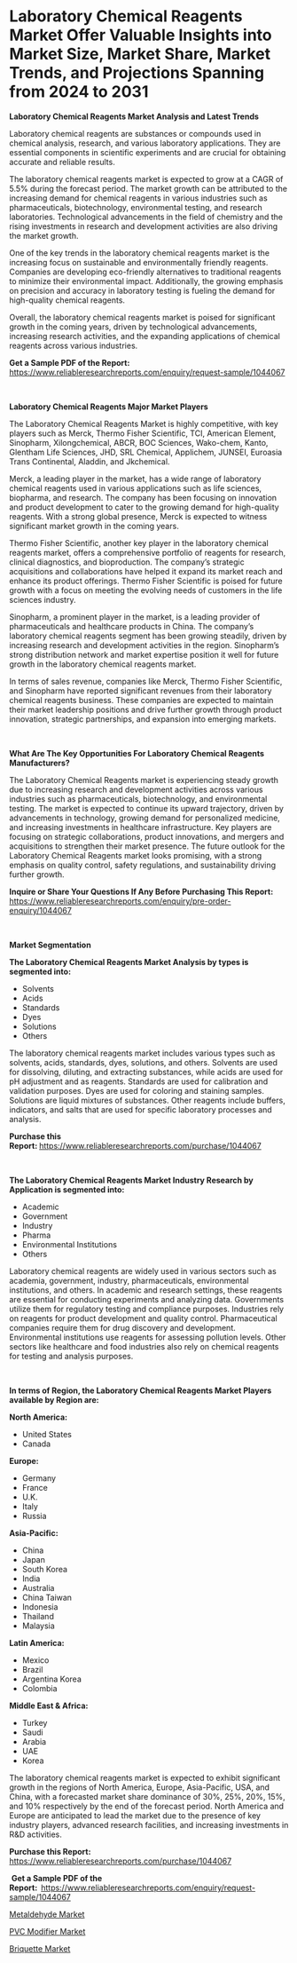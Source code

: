 <p><h1>Laboratory Chemical Reagents Market Offer Valuable Insights into Market Size, Market Share, Market Trends, and Projections Spanning from 2024 to 2031</h1></p><p><strong>Laboratory Chemical Reagents Market Analysis and Latest Trends</strong></p>
<p><p>Laboratory chemical reagents are substances or compounds used in chemical analysis, research, and various laboratory applications. They are essential components in scientific experiments and are crucial for obtaining accurate and reliable results.</p><p>The laboratory chemical reagents market is expected to grow at a CAGR of 5.5% during the forecast period. The market growth can be attributed to the increasing demand for chemical reagents in various industries such as pharmaceuticals, biotechnology, environmental testing, and research laboratories. Technological advancements in the field of chemistry and the rising investments in research and development activities are also driving the market growth.</p><p>One of the key trends in the laboratory chemical reagents market is the increasing focus on sustainable and environmentally friendly reagents. Companies are developing eco-friendly alternatives to traditional reagents to minimize their environmental impact. Additionally, the growing emphasis on precision and accuracy in laboratory testing is fueling the demand for high-quality chemical reagents.</p><p>Overall, the laboratory chemical reagents market is poised for significant growth in the coming years, driven by technological advancements, increasing research activities, and the expanding applications of chemical reagents across various industries.</p></p>
<p><strong>Get a Sample PDF of the Report:&nbsp;</strong> <a href="https://www.reliableresearchreports.com/enquiry/request-sample/1044067">https://www.reliableresearchreports.com/enquiry/request-sample/1044067</a></p>
<p>&nbsp;</p>
<p><strong>Laboratory Chemical Reagents Major Market Players</strong></p>
<p><p>The Laboratory Chemical Reagents Market is highly competitive, with key players such as Merck, Thermo Fisher Scientific, TCI, American Element, Sinopharm, Xilongchemical, ABCR, BOC Sciences, Wako-chem, Kanto, Glentham Life Sciences, JHD, SRL Chemical, Applichem, JUNSEI, Euroasia Trans Continental, Aladdin, and Jkchemical.</p><p>Merck, a leading player in the market, has a wide range of laboratory chemical reagents used in various applications such as life sciences, biopharma, and research. The company has been focusing on innovation and product development to cater to the growing demand for high-quality reagents. With a strong global presence, Merck is expected to witness significant market growth in the coming years.</p><p>Thermo Fisher Scientific, another key player in the laboratory chemical reagents market, offers a comprehensive portfolio of reagents for research, clinical diagnostics, and bioproduction. The company’s strategic acquisitions and collaborations have helped it expand its market reach and enhance its product offerings. Thermo Fisher Scientific is poised for future growth with a focus on meeting the evolving needs of customers in the life sciences industry.</p><p>Sinopharm, a prominent player in the market, is a leading provider of pharmaceuticals and healthcare products in China. The company’s laboratory chemical reagents segment has been growing steadily, driven by increasing research and development activities in the region. Sinopharm’s strong distribution network and market expertise position it well for future growth in the laboratory chemical reagents market.</p><p>In terms of sales revenue, companies like Merck, Thermo Fisher Scientific, and Sinopharm have reported significant revenues from their laboratory chemical reagents business. These companies are expected to maintain their market leadership positions and drive further growth through product innovation, strategic partnerships, and expansion into emerging markets.</p></p>
<p>&nbsp;</p>
<p><strong>What Are The Key Opportunities For Laboratory Chemical Reagents Manufacturers?</strong></p>
<p><p>The Laboratory Chemical Reagents market is experiencing steady growth due to increasing research and development activities across various industries such as pharmaceuticals, biotechnology, and environmental testing. The market is expected to continue its upward trajectory, driven by advancements in technology, growing demand for personalized medicine, and increasing investments in healthcare infrastructure. Key players are focusing on strategic collaborations, product innovations, and mergers and acquisitions to strengthen their market presence. The future outlook for the Laboratory Chemical Reagents market looks promising, with a strong emphasis on quality control, safety regulations, and sustainability driving further growth.</p></p>
<p><strong>Inquire or Share Your Questions If Any Before Purchasing This Report:</strong> <a href="https://www.reliableresearchreports.com/enquiry/pre-order-enquiry/1044067">https://www.reliableresearchreports.com/enquiry/pre-order-enquiry/1044067</a></p>
<p>&nbsp;</p>
<p><strong>Market Segmentation</strong></p>
<p><strong>The Laboratory Chemical Reagents Market Analysis by types is segmented into:</strong></p>
<p><ul><li>Solvents</li><li>Acids</li><li>Standards</li><li>Dyes</li><li>Solutions</li><li>Others</li></ul></p>
<p><p>The laboratory chemical reagents market includes various types such as solvents, acids, standards, dyes, solutions, and others. Solvents are used for dissolving, diluting, and extracting substances, while acids are used for pH adjustment and as reagents. Standards are used for calibration and validation purposes. Dyes are used for coloring and staining samples. Solutions are liquid mixtures of substances. Other reagents include buffers, indicators, and salts that are used for specific laboratory processes and analysis.</p></p>
<p><strong>Purchase this Report:&nbsp;</strong><a href="https://www.reliableresearchreports.com/purchase/1044067">https://www.reliableresearchreports.com/purchase/1044067</a></p>
<p>&nbsp;</p>
<p><strong>The Laboratory Chemical Reagents Market Industry Research by Application is segmented into:</strong></p>
<p><ul><li>Academic</li><li>Government</li><li>Industry</li><li>Pharma</li><li>Environmental Institutions</li><li>Others</li></ul></p>
<p><p>Laboratory chemical reagents are widely used in various sectors such as academia, government, industry, pharmaceuticals, environmental institutions, and others. In academic and research settings, these reagents are essential for conducting experiments and analyzing data. Governments utilize them for regulatory testing and compliance purposes. Industries rely on reagents for product development and quality control. Pharmaceutical companies require them for drug discovery and development. Environmental institutions use reagents for assessing pollution levels. Other sectors like healthcare and food industries also rely on chemical reagents for testing and analysis purposes.</p></p>
<p>&nbsp;</p>
<p><strong>In terms of Region, the Laboratory Chemical Reagents Market Players available by Region are:</strong></p>
<p>
    <p> <strong> North America: </strong>
        <ul>
            <li>United States</li>
            <li>Canada</li>
        </ul>
        </p> 
    <p> <strong> Europe: </strong>
        <ul>
            <li>Germany</li>
            <li>France</li>
            <li>U.K.</li>
            <li>Italy</li>
            <li>Russia</li>
        </ul>
        </p> 
    <p> <strong> Asia-Pacific: </strong>
        <ul>
            <li>China</li>
            <li>Japan</li>
            <li>South Korea</li>
            <li>India</li>
            <li>Australia</li>
            <li>China Taiwan</li>
            <li>Indonesia</li>
            <li>Thailand</li>
            <li>Malaysia</li>
        </ul>
        </p> 
    <p> <strong> Latin America: </strong>
        <ul>
            <li>Mexico</li>
            <li>Brazil</li>
            <li>Argentina Korea</li>
            <li>Colombia</li>
        </ul>
        </p> 
    <p> <strong> Middle East & Africa: </strong>
        <ul>
            <li>Turkey</li>
            <li>Saudi</li>
            <li>Arabia</li>
            <li>UAE</li>
            <li>Korea</li>
        </ul>
    </p>
    </p>
<p><p>The laboratory chemical reagents market is expected to exhibit significant growth in the regions of North America, Europe, Asia-Pacific, USA, and China, with a forecasted market share dominance of 30%, 25%, 20%, 15%, and 10% respectively by the end of the forecast period. North America and Europe are anticipated to lead the market due to the presence of key industry players, advanced research facilities, and increasing investments in R&D activities.</p></p>
<p><strong>Purchase this Report: </strong><a href="https://www.reliableresearchreports.com/purchase/1044067">https://www.reliableresearchreports.com/purchase/1044067</a></p>
<p>&nbsp;<strong>Get a Sample PDF of the Report:&nbsp;&nbsp;</strong><a href="https://www.reliableresearchreports.com/enquiry/request-sample/1044067">https://www.reliableresearchreports.com/enquiry/request-sample/1044067</a></p>
<p><strong></strong></p>
<p><p><a href="https://github.com/bobicer/Market-Research-Report-List-2/blob/main/metaldehyde-market.md">Metaldehyde Market</a></p><p><a href="https://github.com/timeliteaut/Market-Research-Report-List-1/blob/main/pvc-modifier-market.md">PVC Modifier Market</a></p><p><a href="https://github.com/globismark/Market-Research-Report-List-2/blob/main/briquette-market.md">Briquette Market</a></p></p>